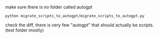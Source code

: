 make sure there is no folder called autogpt
```
python migrate_scripts_to_autogpt/migrate_scripts_to_autogpt.py
```
check the diff, there is very few "autogpt" that should actually be scripts. (test folder mostly)
